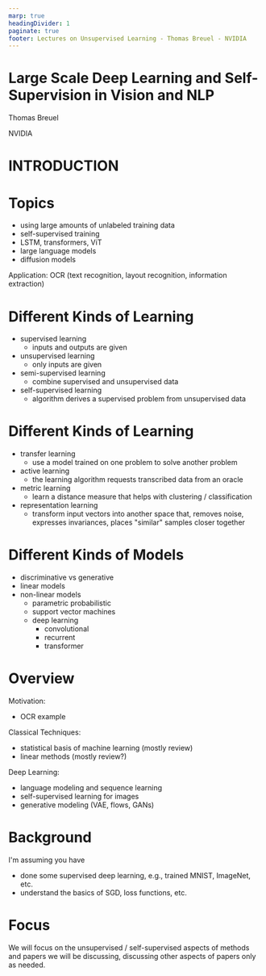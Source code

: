```yaml
---
marp: true
headingDivider: 1
paginate: true
footer: Lectures on Unsupervised Learning - Thomas Breuel - NVIDIA
---
```


# Large Scale Deep Learning and Self-Supervision in Vision and NLP

Thomas Breuel

NVIDIA

# INTRODUCTION

# Topics

- using large amounts of unlabeled training data
- self-supervised training
- LSTM, transformers, ViT
- large language models
- diffusion models

Application: OCR (text recognition, layout recognition, information extraction)

# Different Kinds of Learning

- supervised learning
    - inputs and outputs are given
- unsupervised learning
    - only inputs are given
- semi-supervised learning
    - combine supervised and unsupervised data
- self-supervised learning
    - algorithm derives a supervised problem from unsupervised data

# Different Kinds of Learning

- transfer learning
    - use a model trained on one problem to solve another problem
- active learning
    - the learning algorithm requests transcribed data from an oracle
- metric learning
    - learn a distance measure that helps with clustering / classification
- representation learning
    - transform input vectors into another space that, removes noise, expresses invariances, places "similar" samples closer together

# Different Kinds of Models

- discriminative vs generative
- linear models
- non-linear models
    - parametric probabilistic
    - support vector machines
    - deep learning
        - convolutional
        - recurrent
        - transformer
# Overview

Motivation:
- OCR example

Classical Techniques:
- statistical basis of machine learning (mostly review)
- linear methods (mostly review?)

Deep Learning:
- language modeling and sequence learning
- self-supervised learning for images
- generative modeling (VAE, flows, GANs)


# Background

I'm assuming you have

- done some supervised deep learning, e.g., trained MNIST, ImageNet, etc.
- understand the basics of SGD, loss functions, etc.

# Focus

We will focus on the unsupervised / self-supervised aspects of methods and papers we will be discussing, discussing other aspects of papers only as needed.

<!--
# More Topics

- biological self-organization
- information-theoretic learning
- Hebbian learning
- associative memory
- edges are the independent components of natural images
- FastICA and neural ICA
-->
